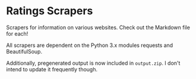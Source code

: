 # Ratings Scrapers

Scrapers for information on various websites. Check out the Markdown file for each!

All scrapers are dependent on the Python 3.x modules requests and BeautifulSoup.

Additionally, pregenerated output is now included in `output.zip`. I don't
intend to update it frequently though.
